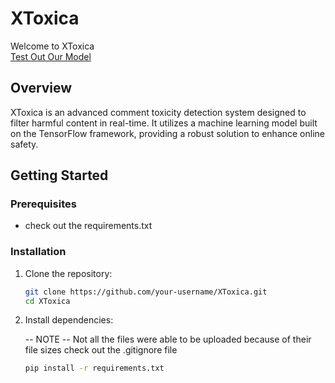 # XToxica

Welcome to XToxica
<br>
[Test Out Our Model](http://165.227.180.150:5000/)

## Overview

XToxica is an advanced comment toxicity detection system designed to filter harmful content in real-time. It utilizes a machine learning model built on the TensorFlow framework, providing a robust solution to enhance online safety.

## Getting Started

### Prerequisites
- check out the requirements.txt

### Installation

1. Clone the repository:

    ```bash
    git clone https://github.com/your-username/XToxica.git
    cd XToxica
    ```

2. Install dependencies:

    -- NOTE -- Not all the files were able to be uploaded because of their file sizes check out the .gitignore file

    ```bash
    pip install -r requirements.txt
    ```

